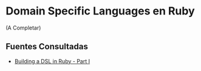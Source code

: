 # Domain Specific Languages en Ruby

(A Completar)

## Fuentes Consultadas

- [Building a DSL in Ruby - Part I](http://jroller.com/rolsen/entry/building_a_dsl_in_ruby)